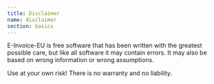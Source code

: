 ```yaml
---
title: Disclaimer
name: disclaimer
section: basics
---
```


E-Invoice-EU is free software that has been written with the greatest possible
care, but like all software it may contain errors. It may also be based on
wrong information or wrong assumptions.

Use at your own risk! There is no warranty and no liability.
